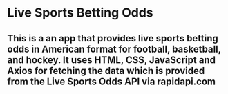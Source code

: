 # Live Sports Betting Odds

## This is a an app that provides live sports betting odds in American format for football, basketball, and hockey. It uses HTML, CSS, JavaScript and Axios for fetching the data which is provided from the Live Sports Odds API via rapidapi.com
